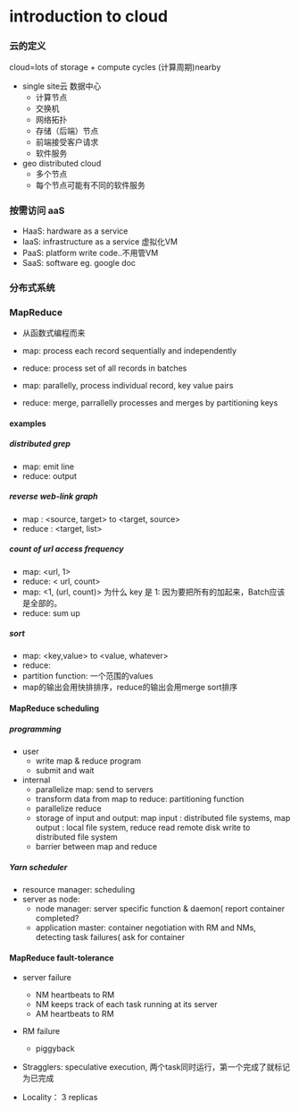 # introduction to cloud

### 云的定义
cloud=lots of storage + compute cycles (计算周期)nearby

* single site云 数据中心
    * 计算节点
    * 交换机
    * 网络拓扑
    * 存储（后端）节点
    * 前端接受客户请求
    * 软件服务
* geo distributed cloud
    * 多个节点
    * 每个节点可能有不同的软件服务

### 按需访问 aaS

* HaaS: hardware as a service
* IaaS: infrastructure as a service 虚拟化VM
* PaaS: platform write code..不用管VM
* SaaS: software eg. google doc

### 分布式系统

### MapReduce

* 从函数式编程而来
* map: process each record sequentially and independently
* reduce: process set of all records in batches

* map: parallelly, process individual record, key value pairs
* reduce: merge, parrallelly processes and merges by partitioning keys

#### examples

##### distributed grep
* map: emit line
* reduce: output

##### reverse web-link graph
 * map : \<source, target\> to \<target, source\>
 * reduce : \<target, list\>

##### count of url access frequency
* map: \<url, 1\>
* reduce: \< url, count\>
* map: \<1, (url, count)\> 为什么 key 是 1: 因为要把所有的加起来，Batch应该是全部的。
* reduce: sum up

##### sort
* map: \<key,value\> to \<value, whatever\>
* reduce: 
* partition function: 一个范围的values
* map的输出会用快排排序，reduce的输出会用merge sort排序

#### MapReduce scheduling

##### programming
* user
    * write map & reduce program
    * submit and wait
* internal
    * parallelize map: send to servers
    * transform data from map to reduce: partitioning function
    * parallelize reduce
    * storage of input and output: map input : distributed file systems, map output : local file system, reduce read remote disk write to distributed file system
    * barrier between map and reduce

#####  Yarn scheduler
* resource manager: scheduling
* server as node:
    * node manager: server specific function & daemon( report container completed?
    * application master: container negotiation with RM and NMs, detecting task failures( ask for container

#### MapReduce fault-tolerance
* server failure
   * NM heartbeats to RM
   * NM keeps track of each task running at its server
   * AM heartbeats to RM
* RM failure
   * piggyback

* Stragglers: speculative execution, 两个task同时运行，第一个完成了就标记为已完成
* Locality： 3 replicas



